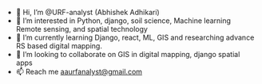 - 👋 Hi, I’m @URF-analyst (Abhishek Adhikari)
- 👀 I’m interested in Python, django, soil science, Machine learning Remote sensing, and spatial technology
- 🌱 I’m currently learning Django, react, ML, GIS and researching advance RS based digital mapping.
- 💞️ I’m looking to collaborate on GIS in digital mapping, django spatial apps
- 📫 Reach me aaurfanalyst@gmail.com

<!---
URF-analyst/URF-analyst is a ✨ special ✨ repository because its `README.md` (this file) appears on your GitHub profile.
You can click the Preview link to take a look at your changes.
--->
